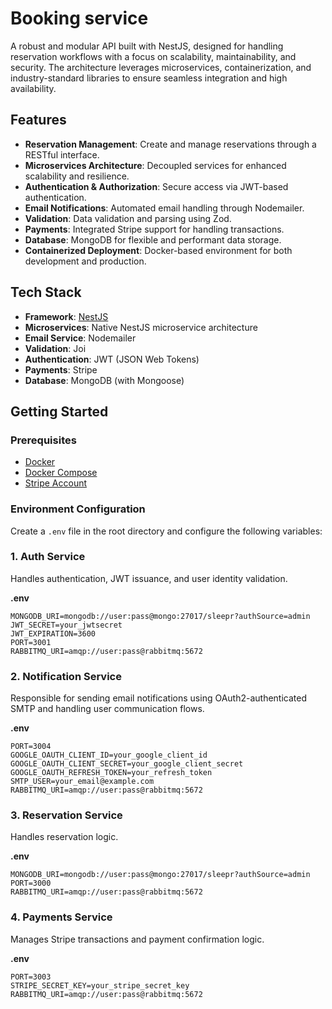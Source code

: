 # Booking service

A robust and modular API built with NestJS, designed for handling reservation workflows with a focus on scalability, maintainability, and security. The architecture leverages microservices, containerization, and industry-standard libraries to ensure seamless integration and high availability.

## Features

- **Reservation Management**: Create and manage reservations through a RESTful interface.
- **Microservices Architecture**: Decoupled services for enhanced scalability and resilience.
- **Authentication & Authorization**: Secure access via JWT-based authentication.
- **Email Notifications**: Automated email handling through Nodemailer.
- **Validation**: Data validation and parsing using Zod.
- **Payments**: Integrated Stripe support for handling transactions.
- **Database**: MongoDB for flexible and performant data storage.
- **Containerized Deployment**: Docker-based environment for both development and production.

## Tech Stack

- **Framework**: [NestJS](https://nestjs.com/)
- **Microservices**: Native NestJS microservice architecture
- **Email Service**: Nodemailer
- **Validation**: Joi
- **Authentication**: JWT (JSON Web Tokens)
- **Payments**: Stripe
- **Database**: MongoDB (with Mongoose)

## Getting Started

### Prerequisites

- [Docker](https://www.docker.com/)
- [Docker Compose](https://docs.docker.com/compose/)
- [Stripe Account](https://stripe.com/)

### Environment Configuration

Create a `.env` file in the root directory and configure the following variables:

### 1. Auth Service

Handles authentication, JWT issuance, and user identity validation.

**.env**
```env
MONGODB_URI=mongodb://user:pass@mongo:27017/sleepr?authSource=admin
JWT_SECRET=your_jwtsecret
JWT_EXPIRATION=3600
PORT=3001
RABBITMQ_URI=amqp://user:pass@rabbitmq:5672
```

### 2. Notification Service

Responsible for sending email notifications using OAuth2-authenticated SMTP and handling user communication flows.

**.env**
```env
PORT=3004
GOOGLE_OAUTH_CLIENT_ID=your_google_client_id
GOOGLE_OAUTH_CLIENT_SECRET=your_google_client_secret
GOOGLE_OAUTH_REFRESH_TOKEN=your_refresh_token
SMTP_USER=your_email@example.com
RABBITMQ_URI=amqp://user:pass@rabbitmq:5672
```

### 3. Reservation Service

Handles reservation logic.

**.env**
```env
MONGODB_URI=mongodb://user:pass@mongo:27017/sleepr?authSource=admin
PORT=3000
RABBITMQ_URI=amqp://user:pass@rabbitmq:5672
```

### 4. Payments Service

Manages Stripe transactions and payment confirmation logic.

**.env**
```env
PORT=3003
STRIPE_SECRET_KEY=your_stripe_secret_key
RABBITMQ_URI=amqp://user:pass@rabbitmq:5672
```

